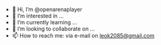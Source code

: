 - 👋 Hi, I’m @openarenaplayer
- 👀 I’m interested in ...
- 🌱 I’m currently learning ...
- 💞️ I’m looking to collaborate on ...
- 📫 How to reach me: via e-mail on leok2085@gmail.com

<!---
openarenaplayer/openarenaplayer is a ✨ special ✨ repository because its `README.md` (this file) appears on your GitHub profile.
You can click the Preview link to take a look at your changes.
--->

